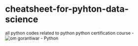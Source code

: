 # cheatsheet-for-pyhton-data-science
all python codes related to python 
python certification course -![om gorantiwar - Python](https://user-images.githubusercontent.com/79073189/206516757-08a89257-5410-495c-8a3b-1a10fca0d9be.png)
